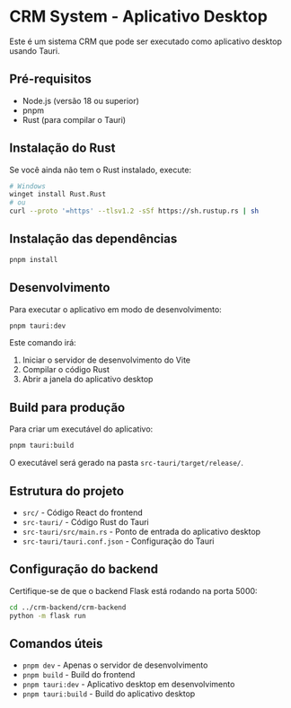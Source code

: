 # CRM System - Aplicativo Desktop

Este é um sistema CRM que pode ser executado como aplicativo desktop usando Tauri.

## Pré-requisitos

- Node.js (versão 18 ou superior)
- pnpm
- Rust (para compilar o Tauri)

## Instalação do Rust

Se você ainda não tem o Rust instalado, execute:

```bash
# Windows
winget install Rust.Rust
# ou
curl --proto '=https' --tlsv1.2 -sSf https://sh.rustup.rs | sh
```

## Instalação das dependências

```bash
pnpm install
```

## Desenvolvimento

Para executar o aplicativo em modo de desenvolvimento:

```bash
pnpm tauri:dev
```

Este comando irá:
1. Iniciar o servidor de desenvolvimento do Vite
2. Compilar o código Rust
3. Abrir a janela do aplicativo desktop

## Build para produção

Para criar um executável do aplicativo:

```bash
pnpm tauri:build
```

O executável será gerado na pasta `src-tauri/target/release/`.

## Estrutura do projeto

- `src/` - Código React do frontend
- `src-tauri/` - Código Rust do Tauri
- `src-tauri/src/main.rs` - Ponto de entrada do aplicativo desktop
- `src-tauri/tauri.conf.json` - Configuração do Tauri

## Configuração do backend

Certifique-se de que o backend Flask está rodando na porta 5000:

```bash
cd ../crm-backend/crm-backend
python -m flask run
```

## Comandos úteis

- `pnpm dev` - Apenas o servidor de desenvolvimento
- `pnpm build` - Build do frontend
- `pnpm tauri:dev` - Aplicativo desktop em desenvolvimento
- `pnpm tauri:build` - Build do aplicativo desktop 